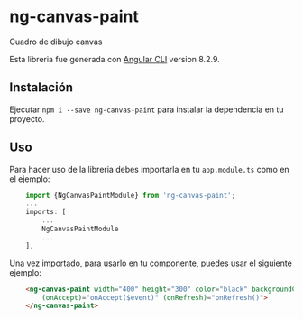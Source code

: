 # ng-canvas-paint
Cuadro de dibujo canvas

Esta libreria fue generada con [Angular CLI](https://github.com/angular/angular-cli) version 8.2.9.

## Instalación

Ejecutar `npm i --save ng-canvas-paint` para instalar la dependencia en tu proyecto.

## Uso

Para hacer uso de la libreria debes importarla en tu `app.module.ts` como en el ejemplo:

```ts 
    import {NgCanvasPaintModule} from 'ng-canvas-paint';
    ...
    imports: [
        ...
        NgCanvasPaintModule
        ...
    ],
```

Una vez importado, para usarlo en tu componente, puedes usar el siguiente ejemplo: 

```html
    <ng-canvas-paint width="400" height="300" color="black" backgroundColor="transparent"
        (onAccept)="onAccept($event)" (onRefresh)="onRefresh()">
    </ng-canvas-paint>
```
